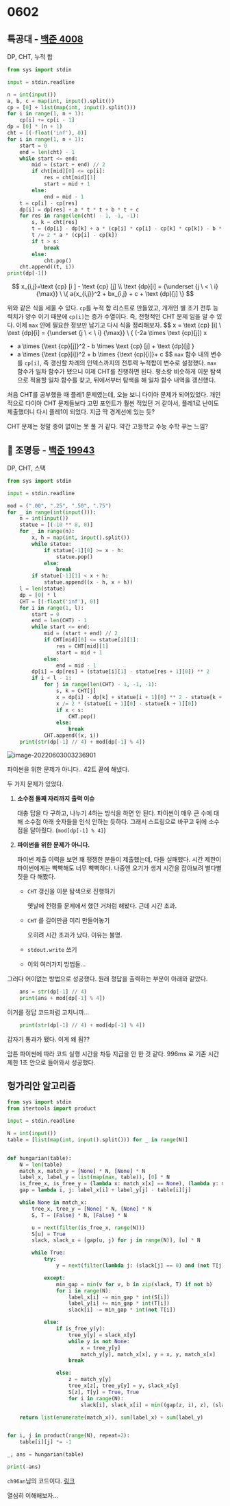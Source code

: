 # 0602



## 특공대 - [백준 4008](https://www.acmicpc.net/problem/4008)

DP, CHT, 누적 합

```python
from sys import stdin

input = stdin.readline

n = int(input())
a, b, c = map(int, input().split())
cp = [0] + list(map(int, input().split()))
for i in range(1, n + 1):
    cp[i] += cp[i - 1]
dp = [0] * (n + 1)
cht = [(-float('inf'), 0)]
for i in range(1, n + 1):
    start = 0
    end = len(cht) - 1
    while start <= end:
        mid = (start + end) // 2
        if cht[mid][0] <= cp[i]:
            res = cht[mid][1]
            start = mid + 1
        else:
            end = mid - 1
    t = cp[i] - cp[res]
    dp[i] = dp[res] + a * t * t + b * t + c
    for res in range(len(cht) - 1, -1, -1):
        s, k = cht[res]
        t = (dp[i] - dp[k] + a * (cp[i] * cp[i] - cp[k] * cp[k]) - b * (cp[i] - cp[k]))
        t /= 2 * a * (cp[i] - cp[k])
        if t > s:
            break
        else:
            cht.pop()
    cht.append((t, i))
print(dp[-1])
```

$$
x_{i,j}=\text {cp} [i ] - \text {cp} [j] \\
\text {dp}[i] = 
 {\underset {j \ < \ i} {\max}} \ \{ a{x_{i,j}}^2 + bx_{i,j} + c + \text {dp}[j] \}
$$

위와 같은 식을 세울 수 있다. `cp`를 누적 합 리스트로 만들었고, 개개인 별 초기 전투 능력치가 양수 이기 때문에 `cp[i]`는 증가 수열이다. 즉, 전형적인 CHT 문제 임을 알 수 있다. 이제 `max` 안에 필요한 정보만 남기고 다시 식을 정리해보자.
$$
x = \text {cp} [i] \\
\text {dp}[i] = 
 {\underset {j \ < \ i} {\max}} \ \{ (-2a \times \text {cp}[j]) x 
 + a \times {\text {cp}[j]}^2 - b \times \text {cp} [j] + \text {dp}[j] \}
 + a \times {\text {cp}[i]}^2 + b \times {\text {cp}[i]}+ c
$$
`max` 함수 내의 변수를 `cp[i]`, 즉 갱신할 차례의 인덱스까지의 전투력 누적합이 변수로 설정했다. `max` 함수가 일차 함수가 됐으니 이제 CHT를 진행하면 된다. 평소랑 비슷하게 이분 탐색으로 적용할 일차 함수를 찾고, 뒤에서부터 탐색을 해 일차 함수 내역을 갱신했다.

처음 CHT를 공부했을 때 플레1 문제였는데, 오늘 보니 다이아 문제가 되어있었다. 개인적으로 다이아 CHT 문제들보다 고민 포인트가 훨씬 적었던 거 같아서, 플레1로 난이도 제출했더니 다시 플레1이 되었다. 지금 딱 경계선에 있는 듯?

CHT 문제는 정말 종이 없이는 못 풀 거 같다. 약간 고등학교 수능 수학 푸는 느낌?



## :diamond_shape_with_a_dot_inside: 조명등 - [백준 19943](https://www.acmicpc.net/problem/19943)

DP, CHT, 스택

```python
from sys import stdin

input = stdin.readline

mod = (".00", ".25", ".50", ".75")
for _ in range(int(input())):
    n = int(input())
    statue = [(-10 ** 8, 0)]
    for _ in range(n):
        x, h = map(int, input().split())
        while statue:
            if statue[-1][0] >= x - h:
                statue.pop()
            else:
                break
        if statue[-1][1] < x + h:
            statue.append((x - h, x + h))
    l = len(statue)
    dp = [0] * l
    CHT = [(-float('inf'), 0)]
    for i in range(1, l):
        start = 0
        end = len(CHT) - 1
        while start <= end:
            mid = (start + end) // 2
            if CHT[mid][0] <= statue[i][1]:
                res = CHT[mid][1]
                start = mid + 1
            else:
                end = mid - 1
        dp[i] = dp[res] + (statue[i][1] - statue[res + 1][0]) ** 2
        if i < l - 1:
            for j in range(len(CHT) - 1, -1, -1):
                s, k = CHT[j]
                x = dp[i] - dp[k] + statue[i + 1][0] ** 2 - statue[k + 1][0] ** 2
                x /= 2 * (statue[i + 1][0] - statue[k + 1][0])
                if x < s:
                    CHT.pop()
                else:
                    break
            CHT.append((x, i))
    print(str(dp[-1] // 4) + mod[dp[-1] % 4])
```

![image-20220603003236901](README.assets/image-20220603003236901.png)

파이썬을 위한 문제가 아니다.. 42트 끝에 해냈다.

두 가지 문제가 있었다.

1. **소수점 둘째 자리까지 출력 이슈**

   대충 답을 다 구하고, 나누기 4하는 방식을 하면 안 된다. 파이썬이 매우 큰 수에 대해 소수점 아래 숫자들을 인식 안하는 듯하다. 그래서 스트링으로 바꾸고 뒤에 소수점을 달아줬다. (`mod[dp[-1] % 4]`)

2. **파이썬을 위한 문제가 아니다.**

   파이썬 제출 이력을 보면 꽤 쟁쟁한 분들이 제출했는데, 다들 실패했다. 시간 제한이 파이썬에게는 빡빡해도 너무 빡빡하다. 나중엔 오기가 생겨 시간을 잡아보려 별다별 짓을 다 해봤다.

   - `CHT` 갱신을 이분 탐색으로 진행하기

     옛날에 전령들 문제에서 했던 거처럼 해봤다. 근데 시간 초과.

   - `CHT` 를 길이만큼 미리 만들어놓기

     오히려 시간 초과가 났다. 이유는 불명.

   - `stdout.write` 쓰기

   - 이외 여러가지 방법들...

그러다 어이없는 방법으로 성공했다. 원래 정답을 출력하는 부분이 아래와 같았다.

```python
    ans = str(dp[-1] // 4)
    print(ans + mod[dp[-1] % 4])
```

이거를 정답 코드처럼 고치니까...

```python
    print(str(dp[-1] // 4) + mod[dp[-1] % 4])
```

갑자기 통과가 됐다. 이게 왜 됨??

암튼 파이썬에 따라 코드 실행 시간을 차등 지급을 안 한 것 같다. 996ms 로 기존 시간 제한 1초 안으로 들어와서 성공했다. 



## 헝가리안 알고리즘

```python
from sys import stdin
from itertools import product

input = stdin.readline

N = int(input())
table = [list(map(int, input().split())) for _ in range(N)]


def hungarian(table):
    N = len(table)
    match_x, match_y = [None] * N, [None] * N
    label_x, label_y = list(map(max, table)), [0] * N
    is_free_x, is_free_y = (lambda x: match_x[x] == None), (lambda y: match_y[y] == None)
    gap = lambda i, j: label_x[i] + label_y[j] - table[i][j]

    while None in match_x:
        tree_x, tree_y = [None] * N, [None] * N
        S, T = [False] * N, [False] * N

        u = next(filter(is_free_x, range(N)))
        S[u] = True
        slack, slack_x = [gap(u, j) for j in range(N)], [u] * N

        while True:
            try:
                y = next(filter(lambda j: (slack[j] == 0) and (not T[j]), range(N)))

            except:
                min_gap = min(v for v, b in zip(slack, T) if not b)
                for i in range(N):
                    label_x[i] -= min_gap * int(S[i])
                    label_y[i] += min_gap * int(T[i])
                    slack[i] -= min_gap * int(not T[i])

            else:
                if is_free_y(y):
                    tree_y[y] = slack_x[y]
                    while y is not None:
                        x = tree_y[y]
                        match_y[y], match_x[x], y = x, y, match_x[x]
                    break

                else:
                    z = match_y[y]
                    tree_x[z], tree_y[y] = y, slack_x[y]
                    S[z], T[y] = True, True
                    for i in range(N):
                        slack[i], slack_x[i] = min((gap(z, i), z), (slack[i], slack_x[i]))

    return list(enumerate(match_x)), sum(label_x) + sum(label_y)


for i, j in product(range(N), repeat=2):
    table[i][j] *= -1

_, ans = hungarian(table)

print(-ans)
```

`ch96an`님의 코드이다. [링크](https://www.acmicpc.net/source/42932103)

열심히 이해해보자...